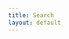 ```yaml
---
title: Search
layout: default
---
```


<div class="row justify-content-md-center">
    <div class="col-lg-12"> 
     <div> 
<script>
  (function() {
    var cx = '013699539259489831773:d7hmw2ayifs';
    var gcse = document.createElement('script');
    gcse.type = 'text/javascript';
    gcse.async = true;
    gcse.src = 'https://cse.google.com/cse.js?cx=' + cx;
    var s = document.getElementsByTagName('script')[0];
    s.parentNode.insertBefore(gcse, s);
  })();
</script>
<gcse:search></gcse:search>      </div>
    </div>
</div>

